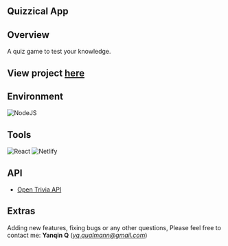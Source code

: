 ## Quizzical App

## Overview

A quiz game to test your knowledge. 

## View project [here](https://qinsquizzical.netlify.app)

## Environment
![NodeJS](https://img.shields.io/badge/node.js-6DA55F?style=for-the-badge&logo=node.js&logoColor=white)

## Tools

![React](https://img.shields.io/badge/react-%2320232a.svg?style=for-the-badge&logo=react&logoColor=%2361DAFB)
![Netlify](https://img.shields.io/badge/netlify-%23000000.svg?style=for-the-badge&logo=netlify&logoColor=#00C7B7)

## API

- [Open Trivia API](https://opentdb.com/)

## Extras
Adding new features, fixing bugs or any other questions, Please feel free to contact me: **Yanqin Q** (*yq.qualmann@gmail.com*)
